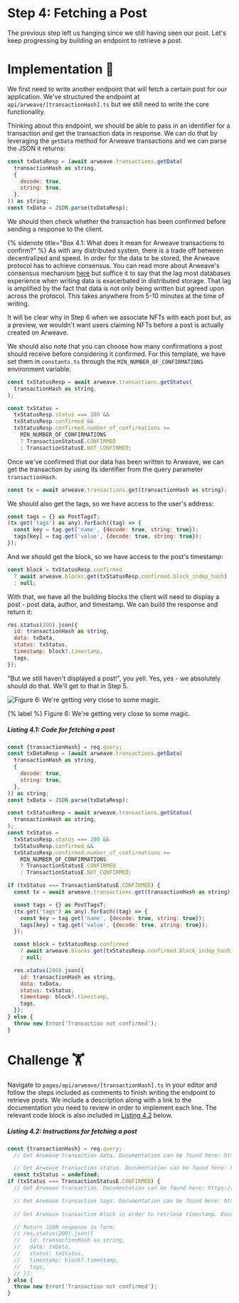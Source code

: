 # Step 4: Fetching a Post

The previous step left us hanging since we still having seen our post. Let's keep progressing by building an endpoint to retrieve a post.

# Implementation 🧩

We first need to write another endpoint that will fetch a certain post for our application. We've structured the endpoint at `api/arweave/[transactionHash].ts` but we still need to write the core functionality.

Thinking about this endpoint, we should be able to pass in an identifier for a transaction and get the transaction data in response. We can do that by leveraging the `getData` method for Arweave transactions and we can parse the JSON it returns:

```javascript
const txDataResp = (await arweave.transactions.getData(
  transactionHash as string,
  {
    decode: true,
    string: true,
  },
)) as string;
const txData = JSON.parse(txDataResp);
```

We should then check whether the transaction has been confirmed before sending a response to the client.

{% sidenote title="Box 4.1: What does it mean for Arweave transactions to confirm?" %}
As with any distributed system, there is a trade off between decentralized and speed. In order for the data to be stored, the Arweave protocol has to achieve consensus. You can read more about Arweave's consensus mechanism [here](https://arweave.medium.com/what-is-arweave-explain-like-im-five-425362144eb5) but suffice it to say that the lag most databases experience when writing data is exacerbated in distributed storage. That lag is amplified by the fact that data is not only being written but agreed upon across the protocol. This takes anywhere from 5-10 minutes at the time of writing.

It will be clear why in Step 6 when we associate NFTs with each post but, as a preview, we wouldn't want users claiming NFTs before a post is actually created on Arweave.

We should also note that you can choose how many confirmations a post should receive before considering it confirmed. For this template, we have set them in `constants.ts` through the `MIN_NUMBER_OF_CONFIRMATIONS` environment variable.

```javascript
const txStatusResp = await arweave.transactions.getStatus(
  transactionHash as string,
);

const txStatus =
  txStatusResp.status === 200 &&
  txStatusResp.confirmed &&
  txStatusResp.confirmed.number_of_confirmations >=
    MIN_NUMBER_OF_CONFIRMATIONS
    ? TransactionStatusE.CONFIRMED
    : TransactionStatusE.NOT_CONFIRMED;
```

Once we've confirmed that our data has been written to Arweave, we can get the transaction by using its identifier from the query parameter `transactionHash`. 

```javascript
const tx = await arweave.transactions.get(transactionHash as string);
```

We should also get the tags, so we have access to the user's address:

```javascript
const tags = {} as PostTagsT;
(tx.get('tags') as any).forEach((tag) => {
  const key = tag.get('name', {decode: true, string: true});
  tags[key] = tag.get('value', {decode: true, string: true});
});
```

And we should get the block, so we have access to the post's timestamp:

```javascript
const block = txStatusResp.confirmed
  ? await arweave.blocks.get(txStatusResp.confirmed.block_indep_hash)
  : null;
```

With that, we have all the building blocks the client will need to display a post - post data, author, and timestamp. We can build the response and return it:

```javascript
res.status(200).json({
  id: transactionHash as string,
  data: txData,
  status: txStatus,
  timestamp: block?.timestamp,
  tags,
});
```

"But we still haven't displayed a post!", you yell. Yes, yes - we absolutely should do that. We'll get to that in Step 5.

![Figure 6: We're getting very close to some magic.](https://raw.githubusercontent.com/figment-networks/learn-tutorials/mirror-tutorial/mirror/assets/map.jpeg?raw=true)

{% label %}
Figure 6: We're getting very close to some magic.

##### _Listing 4.1: Code for fetching a post_
```javascript
const {transactionHash} = req.query;
const txDataResp = (await arweave.transactions.getData(
  transactionHash as string,
  {
    decode: true,
    string: true,
  },
)) as string;
const txData = JSON.parse(txDataResp);

const txStatusResp = await arweave.transactions.getStatus(
  transactionHash as string,
);
const txStatus =
  txStatusResp.status === 200 &&
  txStatusResp.confirmed &&
  txStatusResp.confirmed.number_of_confirmations >=
    MIN_NUMBER_OF_CONFIRMATIONS
    ? TransactionStatusE.CONFIRMED
    : TransactionStatusE.NOT_CONFIRMED;

if (txStatus === TransactionStatusE.CONFIRMED) {
  const tx = await arweave.transactions.get(transactionHash as string);

  const tags = {} as PostTagsT;
  (tx.get('tags') as any).forEach((tag) => {
    const key = tag.get('name', {decode: true, string: true});
    tags[key] = tag.get('value', {decode: true, string: true});
  });

  const block = txStatusResp.confirmed
    ? await arweave.blocks.get(txStatusResp.confirmed.block_indep_hash)
    : null;

  res.status(200).json({
    id: transactionHash as string,
    data: txData,
    status: txStatus,
    timestamp: block?.timestamp,
    tags,
  });
} else {
  throw new Error('Transaction not confirmed');
}
```

# Challenge 🏋️

Navigate to `pages/api/arweave/[transactionHash].ts` in your editor and follow the steps included as comments to finish writing the endpoint to retrieve posts. We include a description along with a link to the documentation you need to review in order to implement each line. The relevant code block is also included in [Listing 4.2](#listing-42-instructions-for-fetching-a-post) below.

##### _Listing 4.2: Instructions for fetching a post_
```javascript
const {transactionHash} = req.query;
  // Get Arweave transaction data. Documentation can be found here: https://github.com/ArweaveTeam/arweave-js

  // Get Arweave transaction status. Documentation can be found here: https://github.com/ArweaveTeam/arweave-js
  const txStatus = undefined;
if (txStatus === TransactionStatusE.CONFIRMED) {
  // Get Arweave transaction. Documentation can be found here: https://github.com/ArweaveTeam/arweave-js

  // Get Arweave transaction tags. Documentation can be found here: https://github.com/ArweaveTeam/arweave-js
  
  // Get Arweave transaction block in order to retrieve timestamp. Documentation can be found here: https://github.com/ArweaveTeam/arweave-js

  // Return JSON response in form:
  // res.status(200).json({
  //   id: transactionHash as string,
  //   data: txData,
  //   status: txStatus,
  //   timestamp: block?.timestamp,
  //   tags,
  // });
} else {
  throw new Error('Transaction not confirmed');
}
```
